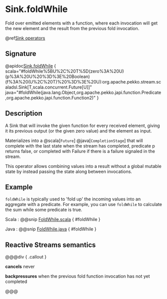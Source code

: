 # Sink.foldWhile

Fold over emitted elements with a function, where each invocation will get the new element and the result from the previous fold invocation.

@ref[Sink operators](../index.md#sink-operators)

## Signature

@apidoc[Sink.foldWhile](Sink$) { scala="#foldWhile%5BU%2C%20T%5D(zero%3A%20U)(p%3A%20U%20%3D%3E%20Boolean)(f%3A%20(U%2C%20T)%20%3D%3E%20U):org.apache.pekko.stream.scaladsl.Sink[T,scala.concurrent.Future[U]]" java="#foldWhile(java.lang.Object,org.apache.pekko.japi.function.Predicate,org.apache.pekko.japi.function.Function2)" }

## Description

A Sink that will invoke the given function for every received element, giving it its previous output (or the given zero value) 
and the element as input. 

Materializes into a @scala[`Future`] @java[`CompletionStage`] that will complete with the last state when the stream has completed, 
predicate p returns false, or completed with Failure if there is a failure signaled in the stream.

This operator allows combining values into a result without a global mutable state by instead passing the state along
between invocations.

## Example

`foldWhile` is typically used to 'fold up' the incoming values into an aggregate with a predicate.
For example, you can use `foldWhile` to calculate the sum while some predicate is true.

Scala
:   @@snip [FoldWhile.scala](/docs/src/test/scala/docs/stream/operators/sink/FoldWhile.scala) { #foldWhile }

Java
:   @@snip [FoldWhile.java](/docs/src/test/java/jdocs/stream/operators/sink/FoldWhile.java) { #foldWhile }

## Reactive Streams semantics

@@@div { .callout }

**cancels** never

**backpressures** when the previous fold function invocation has not yet completed

@@@

